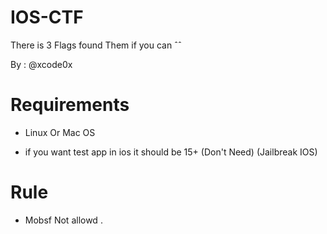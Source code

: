 # IOS-CTF
There is 3 Flags found Them if you can ˆˆ

By : @xcode0x

# Requirements

- Linux Or Mac OS

- if you want test app in ios it should be 15+ (Don't Need) (Jailbreak IOS)

# Rule 

- Mobsf Not allowd .
